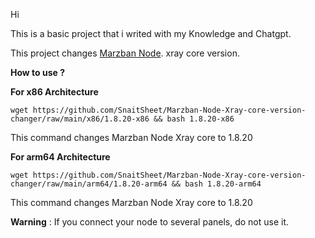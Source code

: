 Hi

This is a basic project that i writed with my Knowledge and Chatgpt.

This project changes [Marzban Node](https://pages.github.com/). xray core version.

**How to use ?**

**For x86 Architecture**
```
wget https://github.com/SnaitSheet/Marzban-Node-Xray-core-version-changer/raw/main/x86/1.8.20-x86 && bash 1.8.20-x86
```
This command changes Marzban Node Xray core to 1.8.20

**For arm64 Architecture**
```
wget https://github.com/SnaitSheet/Marzban-Node-Xray-core-version-changer/raw/main/arm64/1.8.20-arm64 && bash 1.8.20-arm64
```
This command changes Marzban Node Xray core to 1.8.20


**Warning** : If you connect your node to several panels, do not use it.
